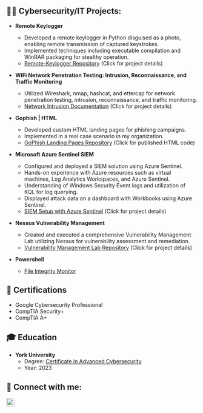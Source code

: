 <h2>👨‍💻 Cybersecurity/IT Projects:</h2>

- <b>Remote Keylogger</b>
  - Developed a remote keylogger in Python disguised as a photo, enabling remote transmission of captured keystrokes.
  - Implemented techniques including executable compilation and WinRAR packaging for stealthy operation.
  - [Remote-Keylogger Repository](https://github.com/moeramadan/remote-keylogger) (Click for project details)

- <b>WiFi Network Penetration Testing: Intrusion, Reconnaissance, and Traffic Monitoring</b>
  - Utilized Wireshark, nmap, hashcat, and ettercap for network penetration testing, intrusion, reconnaissance, and traffic monitoring.
  - [Network Intrusion Documentation](https://github.com/moeramadan/Network-Intrusion) (Click for project details)

- <b>Gophish | HTML</b>
  - Developed custom HTML landing pages for phishing campaigns.
  - Implemented in a real case scenario in my organization.
  - [GoPhish Landing Pages Repository](https://github.com/moeramadan/GoPhish-Landing-Pages) (Click for published HTML code)

- <b>Microsoft Azure Sentinel SIEM</b>
  - Configured and deployed a SIEM solution using Azure Sentinel.
  - Hands-on experience with Azure resources such as virtual machines, Log Analytics Workspaces, and Azure Sentinel.
  - Understanding of Windows Security Event logs and utilization of KQL for log querying.
  - Displayed attack data on a dashboard with Workbooks using Azure Sentinel.
  - [SIEM Setup with Azure Sentinel](https://github.com/moeramadan/Azure-Sentinel-SIEM-Attack-Maps) (Click for project details)

- <b>Nessus Vulnerability Management</b>
  - Created and executed a comprehensive Vulnerability Management Lab utilizing Nessus for vulnerability assessment and remediation.
  - [Vulnerability Management Lab Repository](https://github.com/moeramadan/Vulnerability-Nessus-Lab) (Click for project details)
 
- <b>Powershell</b>
  - [File Integrity Monitor](https://github.com/moeramadan/)

<h2>📜 Certifications</h2>

- Google Cybersecurity Professional
- CompTIA Security+
- CompTIA A+

<h2>🎓 Education</h2>

- **York University**
  - Degree: [Certificate in Advanced Cybersecurity](https://continue.yorku.ca/programs/certificate-in-advanced-cyber-security/)
  - Year: 2023

<h2> 🤳 Connect with me:</h2>

[<img align="left" alt="MohdRamadan | LinkedIn" width="22px" src="https://cdn.jsdelivr.net/npm/simple-icons@v3/icons/linkedin.svg" />][linkedin]

[linkedin]: https://linkedin.com/in/mohdramadan
